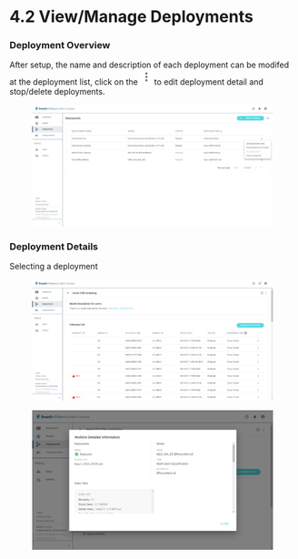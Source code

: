 # 4.2 View/Manage Deployments

### Deployment Overview

After setup, the name and description of each deployment can be modifed at the deployment list, click on the ![](../../.gitbook/assets/adm-icon-1.png) to edit deployment detail and stop/delete deployments.

<figure><img src="../../.gitbook/assets/Deeploy-adm-4-2-1.png" alt=""><figcaption></figcaption></figure>

### Deployment Details

Selecting a deployment&#x20;

<figure><img src="../../.gitbook/assets/Deeploy-adm-4-2-0.png" alt=""><figcaption></figcaption></figure>

<figure><img src="../../.gitbook/assets/Deeploy-adm-4-2-0-2.png" alt=""><figcaption></figcaption></figure>
